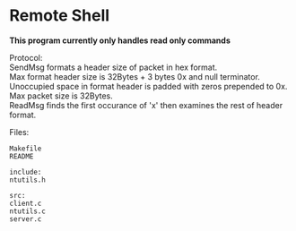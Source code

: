 # Remote Shell

**This program currently only handles read only commands**

Protocol:  
   SendMsg formats a header size of packet in hex format.  
   Max format header size is 32Bytes + 3 bytes 0x and null terminator.  
   Unoccupied space in format header is padded with zeros prepended to 0x.  
   Max packet size is 32Bytes.  
   ReadMsg finds the first occurance of 'x' then examines the rest of header format.  

Files:

    Makefile
    README

    include:
    ntutils.h

    src:
    client.c
    ntutils.c
    server.c

